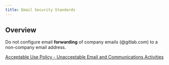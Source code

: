 ```yaml
---
title: Email Security Standards
---
```


## Overview

Do not configure email **forwarding** of company emails (@gitlab.com) to a non-company email address.

[Acceptable Use Policy - Unacceptable Email and Communications Activities](/handbook/people-group/acceptable-use-policy/#unacceptable-email-and-communications-activities)

